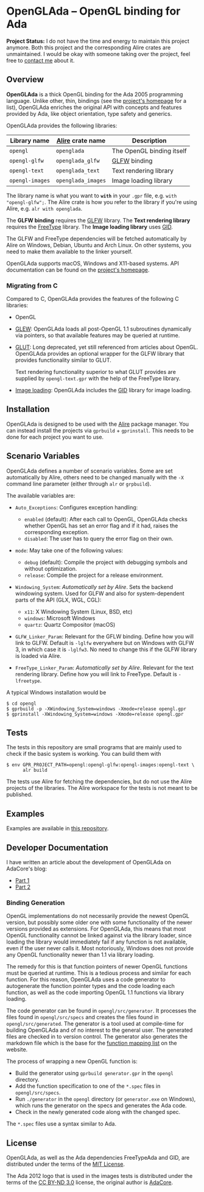# OpenGLAda – OpenGL binding for Ada

**Project Status:** I do not have the time and energy to maintain this project anymore.
Both this project and the corresponding Alire crates are unmaintained.
I would be okay with someone taking over the project, feel free to [contact me](https://flyx.org) about it.

## Overview

**OpenGLAda** is a thick OpenGL binding for the Ada 2005 programming language.
Unlike other, thin, bindings (see the [project's homepage][4] for a list),
OpenGLAda enriches the original API with concepts and features provided by
Ada, like object orientation, type safety and generics.

OpenGLAda provides the following libraries:

| Library name   | [Alire][29] crate name | Description                  |
| ---            | ---                    | ---                          |
| `opengl`       | `openglada`            | The OpenGL binding itself    |
| `opengl-glfw`  | `openglada_glfw`       | [GLFW][3] binding            |
| `opengl-text`  | `openglada_text`       | Text rendering library       |
| `opengl-images`| `openglada_images`     | Image loading library        |

The library name is what you want to **`with`** in your `.gpr` file, e.g. `with "opengl-glfw";`.
The Alire crate is how you refer to the library if you're using Alire, e.g. `alr with openglada`.

The **GLFW binding** requires the [GLFW][3] library.
The **Text rendering library** requires the [FreeType][19] library.
The **Image loading library** uses [GID][10].

The GLFW and FreeType dependencies will be fetched automatically by Alire on Windows, Debian, Ubuntu and Arch Linux.
On other systems, you need to make them available to the linker yourself.

OpenGLAda supports macOS, Windows and X11-based systems.
API documentation can be found on the [project's homepage][4].

### Migrating from C

Compared to C, OpenGLAda provides the features of the following C libraries:

 * OpenGL
 * [GLEW][22]: OpenGLAda loads all post-OpenGL 1.1 subroutines dynamically via
   pointers, so that available features may be queried at runtime.
 * [GLUT][23]: Long deprecated, yet still referenced from articles about OpenGL.
   OpenGLAda provides an optional wrapper for the GLFW library that provides
   functionality similar to GLUT.

   Text rendering functionality superior to what GLUT provides are supplied by
   `opengl-text.gpr` with the help of the FreeType library.
 * [Image loading][24]: OpenGLAda includes the [GID][10] library for image
   loading.

## Installation

OpenGLAda is designed to be used with the [Alire][29] package manager.
You can instead install the projects via `gprbuild` + `gprinstall`.
This needs to be done for each project you want to use.

## Scenario Variables

OpenGLAda defines a number of scenario variables.
Some are set automatically by Alire, others need to be changed manually with the `-X` command line parameter (either through `alr` or `grpbuild`).

The available variables are:

 * `Auto_Exceptions`: Configures exception handling:

    - `enabled` (default): After each call to OpenGL, OpenGLAda checks whether
      OpenGL has set an error flag and if it had, raises the corresponding
      exception.
    - `disabled`: The user has to query the error flag on their own.

 * `mode`: May take one of the following values:

    - `debug` (default): Compile the project with debugging symbols and without
               optimization.
    - `release`: Compile the project for a release environment.


 * `Windowing_System`: *Automatically set by Alire*.
    Sets the backend windowing system.
    Used for GLFW and also for system-dependent parts of the API (GLX, WGL, CGL):

    - `x11`: X Windowing System (Linux, BSD, etc)
    - `windows`: Microsoft Windows
    - `quartz`: Quartz Compositor (macOS)

 * `GLFW_Linker_Param`:
   Relevant for the GFLW binding.
   Define how you will link to GLFW. Default is `-lglfw`
   everywhere but on Windows with GLFW 3, in which case it is `-lglfw3`.
   No need to change this if the GLFW library is loaded via Alire.

 * `FreeType_Linker_Param`: *Automatically set by Alire*.
   Relevant for the text rendering library.
   Define how you will link to FreeType.
   Default is `-lfreetype`.

A typical Windows installation would be

    $ cd opengl
    $ gprbuild -p -XWindowing_System=windows -Xmode=release opengl.gpr
    $ gprinstall -XWindowing_System=windows -Xmode=release opengl.gpr

## Tests

The tests in this repository are small programs that are mainly used to check
if the basic system is working. You can build them with

    $ env GPR_PROJECT_PATH=opengl:opengl-glfw:opengl-images:opengl-text \
          alr build

The tests use Alire for fetching the dependencies, but do not use the Alire projects of the libraries.
The Alire workspace for the tests is not meant to be published.

## Examples

Examples are available in [this repository][11].

## Developer Documentation

I have written an article about the development of OpenGLAda on AdaCore's blog:

 * [Part 1][25]
 * [Part 2][26]

### Binding Generation

OpenGL implementations do not necessarily provide the newest OpenGL version,
but possibly some older one with some functionality of the newer versions
provided as extensions. For OpenGLAda, this means that most OpenGL functionality
cannot be linked against via the library loader, since loading the library
would immediately fail if any function is not available, even if the user never
calls it. Most notoriously, Windows does not provide any OpenGL functionality
newer than 1.1 via library loading.

The remedy for this is that function pointers of newer OpenGL functions must
be queried at runtime. This is a tedious process and similar for each function.
For this reason, OpenGLAda uses a code generator to autogenerate the function
pointer types and the code loading each function, as well as the code importing
OpenGL 1.1 functions via library loading.

The code generator can be found in `opengl/src/generator`. It processes the files found
in `opengl/src/specs` and creates the files found in `opengl/src/generated`. The
generator is a tool used at compile-time for building OpenGLAda and of no
interest to the general user. The generated files are checked in to version
control. The generator also generates the markdown file which is the base for
the [function mapping list][27] on the website.

The process of wrapping a new OpenGL function is:

 * Build the generator using `gprbuild generator.gpr` in the `opengl` directory.
 * Add the function specification to one of the `*.spec` files in `opengl/src/specs`.
 * Run `./generator` in the `opengl` directory (or `generator.exe` on Windows), which runs the generator on the specs and generates the Ada code.
 * Check in the newly generated code along with the changed spec.

The `*.spec` files use a syntax similar to Ada.

## License

OpenGLAda, as well as the Ada dependencies FreeTypeAda and GID, are
distributed under the terms of the [MIT License][7].

The Ada 2012 logo that is used in the images tests is distributed under the
terms of the [CC BY-ND 3.0][8] license, the original author is [AdaCore][9].

 [1]: http://libre.adacore.com/
 [2]: http://www.adacore.com/gnatpro/toolsuite/gprbuild/
 [3]: http://www.glfw.org/
 [4]: http://flyx.github.io/OpenGLAda/
 [5]: http://gcc.gnu.org/wiki/GNAT
 [6]: http://www.glfw.org/docs/3.0/moving.html
 [7]: COPYING
 [8]: http://creativecommons.org/licenses/by-nd/3.0/deed.en_GB
 [9]: http://www.ada2012.org/#the_logo
 [10]: https://gen-img-dec.sourceforge.io/
 [11]: https://github.com/flyx/OpenGLAda-examples
 [12]: https://sourceforge.net/projects/gnuada/files/
 [13]: http://flyx.github.io/OpenGLAda/setup.html
 [16]: http://getadanow.com/#get_windows
 [17]: http://tdm-gcc.tdragon.net/
 [19]: https://freetype.org/
 [20]: https://github.com/flyx/FreeTypeAda
 [21]: https://github.com/flyx/OpenGLAda/releases
 [22]: http://glew.sourceforge.net/
 [23]: https://www.opengl.org/resources/libraries/glut/
 [24]: https://www.khronos.org/opengl/wiki/Image_Libraries
 [25]: https://blog.adacore.com/the-road-to-a-thick-opengl-binding-for-ada
 [26]: https://blog.adacore.com/the-road-to-a-thick-opengl-binding-for-ada-part-2
 [27]: https://flyx.github.io/OpenGLAda/mapping.html
 [28]: https://wixtoolset.org/
 [29]: https://alire.ada.dev
